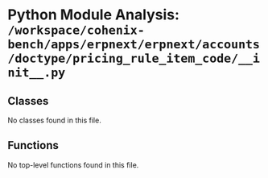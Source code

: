 # Python Module Analysis: `/workspace/cohenix-bench/apps/erpnext/erpnext/accounts/doctype/pricing_rule_item_code/__init__.py`

## Classes

No classes found in this file.


## Functions

No top-level functions found in this file.

